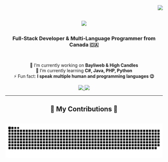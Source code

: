 <img align="right" src="https://visitor-badge.laobi.icu/badge?page_id=rasuldadashbayli.rasuldadashbayli" />

<h1 align="center">
  <img src="https://readme-typing-svg.herokuapp.com/?font=Righteous&size=35&center=true&vCenter=true&width=500&height=70&duration=4000&lines=Hi+There!+👋;+I'm+Rasul+Dadashbayli!;" />
</h1>

<h3 align="center">Full-Stack Developer & Multi-Language Programmer from Canada 🇨🇦</h3>

<br/>

<div align="center">
 
 🔭 I’m currently working on **Bayliweb & High Candles**  
 🌱 I’m currently learning **C#, Java, PHP, Python**  
 ⚡ Fun fact: **I speak multiple human and programming languages 😉**

</div>
 
<div align="center"> 
  <a href="https://www.linkedin.com/in/rasul-dadashbayli-a860601bb/" target="_blank">
    <img src="https://img.shields.io/badge/LinkedIn-0077B5?style=for-the-badge&logo=linkedin&logoColor=white" target="_blank" />
  </a>
  <a href="https://rasulbayli.com" target="_blank">
    <img src="https://img.shields.io/badge/Portfolio-FF5722?style=for-the-badge&logo=todoist&logoColor=white" target="_blank" />
  </a>
</div>

<hr/>

<div align="center">
  <h2>🐍 My Contributions 🐍</h2>
  <br>
  <img alt="snake eating my contributions" src="https://raw.githubusercontent.com/rasulbayli/rasulbayli/refs/heads/output/github-contribution-grid-snake.svg" />
</div>

<div align="center">
</div>

